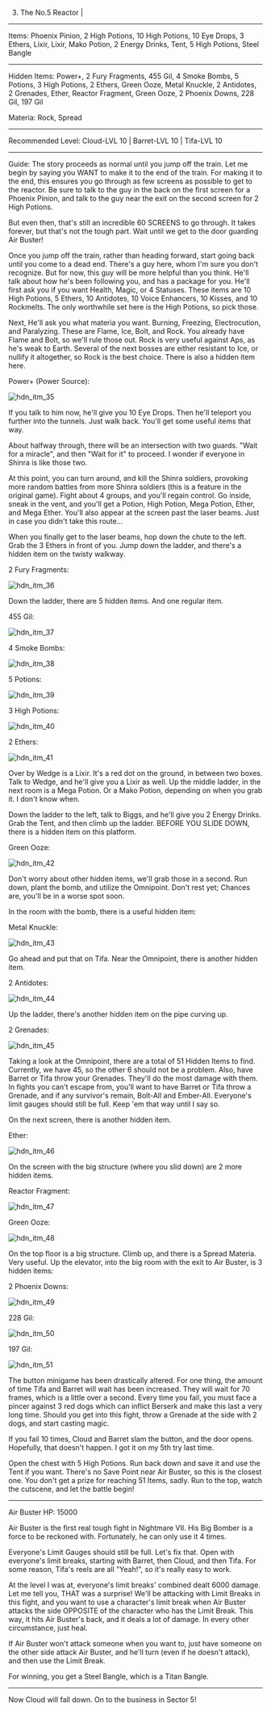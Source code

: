 3) The No.5 Reactor   |
-----------------------
Items: Phoenix Pinion, 2 High Potions, 10 High Potions, 10 Eye Drops,
3 Ethers, Lixir, Lixir, Mako Potion, 2 Energy Drinks, Tent, 5 High Potions,
Steel Bangle

------------------------------------------------------------------------------
Hidden Items: Power+, 2 Fury Fragments, 455 Gil, 4 Smoke Bombs, 5 Potions,
3 High Potions, 2 Ethers, Green Ooze, Metal Knuckle, 2 Antidotes, 2 Grenades,
Ether, Reactor Fragment, Green Ooze, 2 Phoenix Downs, 228 Gil, 197 Gil

Materia: Rock, Spread

------------------------------------------------------------------------------
Recommended Level: Cloud-LVL 10 | Barret-LVL 10 | Tifa-LVL 10

------------------------------------------------------------------------------
Guide: The story proceeds as normal until you jump off the train. Let me begin
by saying you WANT to make it to the end of the train. For making it to the
end, this ensures you go through as few screens as possible to get to the
reactor. Be sure to talk to the guy in the back on the first screen for a
Phoenix Pinion, and talk to the guy near the exit on the second screen for 2
High Potions.

But even then, that's still an incredible 60 SCREENS to go through. It takes
forever, but that's not the tough part. Wait until we get to the door guarding
Air Buster!

Once you jump off the train, rather than heading forward, start going back
until you come to a dead end. There's a guy here, whom I'm sure you don't
recognize. But for now, this guy will be more helpful than you think. He'll
talk about how he's been following you, and has a package for you. He'll first
ask you if you want Health, Magic, or 4 Statuses. These items are 10 High
Potions, 5 Ethers, 10 Antidotes, 10 Voice Enhancers, 10 Kisses, and 10
Rockmelts. The only worthwhile set here is the High Potions, so pick those.

Next, He'll ask you what materia you want. Burning, Freezing, Electrocution,
and Paralyzing. These are Flame, Ice, Bolt, and Rock. You already have Flame
and Bolt, so we'll rule those out. Rock is very useful against Aps, as he's
weak to Earth. Several of the next bosses are either resistant to Ice, or
nullify it altogether, so Rock is the best choice. There is also a hidden
item here.

Power+ (Power Source):

![hdn_itm_35](https://cloud.githubusercontent.com/assets/4260395/5236493/2f20fbc0-7809-11e4-806e-86bfe861e047.jpg)

If you talk to him now, he'll give you 10 Eye Drops. Then he'll teleport you
further into the tunnels. Just walk back. You'll get some useful items that
way.

About halfway through, there will be an intersection with two guards. "Wait
for a miracle", and then "Wait for it" to proceed. I wonder if everyone in
Shinra is like those two.

At this point, you can turn around, and kill the Shinra soldiers, provoking
more random battles from more Shinra soldiers (this is a feature in the
original game). Fight about 4 groups, and you'll regain control. Go inside,
sneak in the vent, and you'll get a Potion, High Potion, Mega Potion, Ether,
and Mega Ether. You'll also appear at the screen past the laser beams. Just in
case you didn't take this route...

When you finally get to the laser beams, hop down the chute to the left. Grab
the 3 Ethers in front of you. Jump down the ladder, and there's a hidden item
on the twisty walkway.

2 Fury Fragments:

![hdn_itm_36](https://cloud.githubusercontent.com/assets/4260395/5236494/2f22e908-7809-11e4-96c6-189355c7548a.jpg)

Down the ladder, there are 5 hidden items. And one regular item.

455 Gil:

![hdn_itm_37](https://cloud.githubusercontent.com/assets/4260395/5236495/2f27c0c2-7809-11e4-9f81-76131046b96a.jpg)

4 Smoke Bombs:

![hdn_itm_38](https://cloud.githubusercontent.com/assets/4260395/5236496/2f2a4b12-7809-11e4-8fd9-b41dacfd3018.jpg)

5 Potions:

![hdn_itm_39](https://cloud.githubusercontent.com/assets/4260395/5236497/2f2d434e-7809-11e4-9655-572286ddf2bd.jpg)

3 High Potions:

![hdn_itm_40](https://cloud.githubusercontent.com/assets/4260395/5236498/2f3228f0-7809-11e4-864d-ad80aa5e30b9.jpg)

2 Ethers:

![hdn_itm_41](https://cloud.githubusercontent.com/assets/4260395/5236499/2f34797a-7809-11e4-8bfa-e58979562820.jpg)

Over by Wedge is a Lixir. It's a red dot on the ground, in between two boxes.
Talk to Wedge, and he'll give you a Lixir as well. Up the middle ladder, in
the next room is a Mega Potion. Or a Mako Potion, depending on when you grab
it. I don't know when.

Down the ladder to the left, talk to Biggs, and he'll give you 2 Energy
Drinks. Grab the Tent, and then climb up the ladder. BEFORE YOU SLIDE DOWN,
there is a hidden item on this platform.

Green Ooze:

![hdn_itm_42](https://cloud.githubusercontent.com/assets/4260395/5236500/2f38e0d2-7809-11e4-94c8-0fe742010d91.jpg)

Don't worry about other hidden items, we'll grab those in a second. Run down,
plant the bomb, and utilize the Omnipoint. Don't rest yet; Chances are, you'll
be in a worse spot soon.

In the room with the bomb, there is a useful hidden item:

Metal Knuckle:

![hdn_itm_43](https://cloud.githubusercontent.com/assets/4260395/5236501/2f3b4804-7809-11e4-98df-e7b785f370c5.jpg)

Go ahead and put that on Tifa. Near the Omnipoint, there is another hidden
item.

2 Antidotes:

![hdn_itm_44](https://cloud.githubusercontent.com/assets/4260395/5236502/2f416f9a-7809-11e4-9e43-0e1a368a8bf6.jpg)

Up the ladder, there's another hidden item on the pipe curving up.

2 Grenades:

![hdn_itm_45](https://cloud.githubusercontent.com/assets/4260395/5236503/2f43a2d8-7809-11e4-9e9d-99eabc3f360d.jpg)

Taking a look at the Omnipoint, there are a total of 51 Hidden Items to find.
Currently, we have 45, so the other 6 should not be a problem. Also, have
Barret or Tifa throw your Grenades. They'll do the most damage with them. In
fights you can't escape from, you'll want to have Barret or Tifa throw a
Grenade, and if any survivor's remain, Bolt-All and Ember-All. Everyone's
limit gauges should still be full. Keep 'em that way until I say so.

On the next screen, there is another hidden item.

Ether:

![hdn_itm_46](https://cloud.githubusercontent.com/assets/4260395/5236504/2f470ed2-7809-11e4-8293-9a912049d461.jpg)

On the screen with the big structure (where you slid down) are 2 more hidden
items.

Reactor Fragment:

![hdn_itm_47](https://cloud.githubusercontent.com/assets/4260395/5236505/2f4a6582-7809-11e4-943a-48dcb9e3f890.jpg)

Green Ooze:

![hdn_itm_48](https://cloud.githubusercontent.com/assets/4260395/5236506/2f4e9698-7809-11e4-9eb7-a82d5218233a.jpg)

On the top floor is a big structure. Climb up, and there is a Spread Materia.
Very useful. Up the elevator, into the big room with the exit to Air Buster,
is 3 hidden items:

2 Phoenix Downs:

![hdn_itm_49](https://cloud.githubusercontent.com/assets/4260395/5236507/2f51c11a-7809-11e4-8c08-6d16041058ef.jpg)

228 Gil:

![hdn_itm_50](https://cloud.githubusercontent.com/assets/4260395/5236508/2f5644a6-7809-11e4-8be9-fa93ba7e6061.jpg)

197 Gil:

![hdn_itm_51](https://cloud.githubusercontent.com/assets/4260395/5236509/2f58ca1e-7809-11e4-80ed-ba0df8f14e88.jpg)

The button minigame has been drastically altered. For one thing, the amount
of time Tifa and Barret will wait has been increased. They will wait for 70
frames, which is a little over a second. Every time you fail, you must face
a pincer against 3 red dogs which can inflict Berserk and make this last a
very long time. Should you get into this fight, throw a Grenade at the side
with 2 dogs, and start casting magic.

If you fail 10 times, Cloud and Barret slam the button, and the door opens.
Hopefully, that doesn't happen. I got it on my 5th try last time.

Open the chest with 5 High Potions. Run back down and save it and use the Tent
if you want. There's no Save Point near Air Buster, so this is the closest
one. You don't get a prize for reaching 51 Items, sadly. Run to the top, watch
the cutscene, and let the battle begin!

------------------------------------------------------------------------------
Air Buster
HP: 15000

Air Buster is the first real tough fight in Nightmare VII. His Big Bomber is
a force to be reckoned with. Fortunately, he can only use it 4 times.

Everyone's Limit Gauges should still be full. Let's fix that. Open with
everyone's limit breaks, starting with Barret, then Cloud, and then Tifa. For
some reason, Tifa's reels are all "Yeah!", so it's really easy to work.

At the level I was at, everyone's limit breaks' combined dealt 6000 damage.
Let me tell you, THAT was a surprise! We'll be attacking with Limit Breaks
in this fight, and you want to use a character's limit break when Air Buster
attacks the side OPPOSITE of the character who has the Limit Break. This way,
it hits Air Buster's back, and it deals a lot of damage. In every other
circumstance, just heal.

If Air Buster won't attack someone when you want to, just have someone on the
other side attack Air Buster, and he'll turn (even if he doesn't attack), and
then use the Limit Break.

For winning, you get a Steel Bangle, which is a Titan Bangle.

------------------------------------------------------------------------------

Now Cloud will fall down. On to the business in Sector 5!
